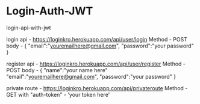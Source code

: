 # Login-Auth-JWT
login-api-with-jwt

login api - https://loginkro.herokuapp.com/api/user/login
Method - POST
body - 
{
"email":"youremailhere@gmail.com",
"password":"your password"
}

register api - https://loginkro.herokuapp.com/api/user/register
Method - POST
body - 
{
"name":"your name here"
"email":"youremailhere@gmail.com",
"password":"your password"
}


private route - https://loginkro.herokuapp.com/api/privateroute
Method - GET
with "auth-token" - 'your token here'
